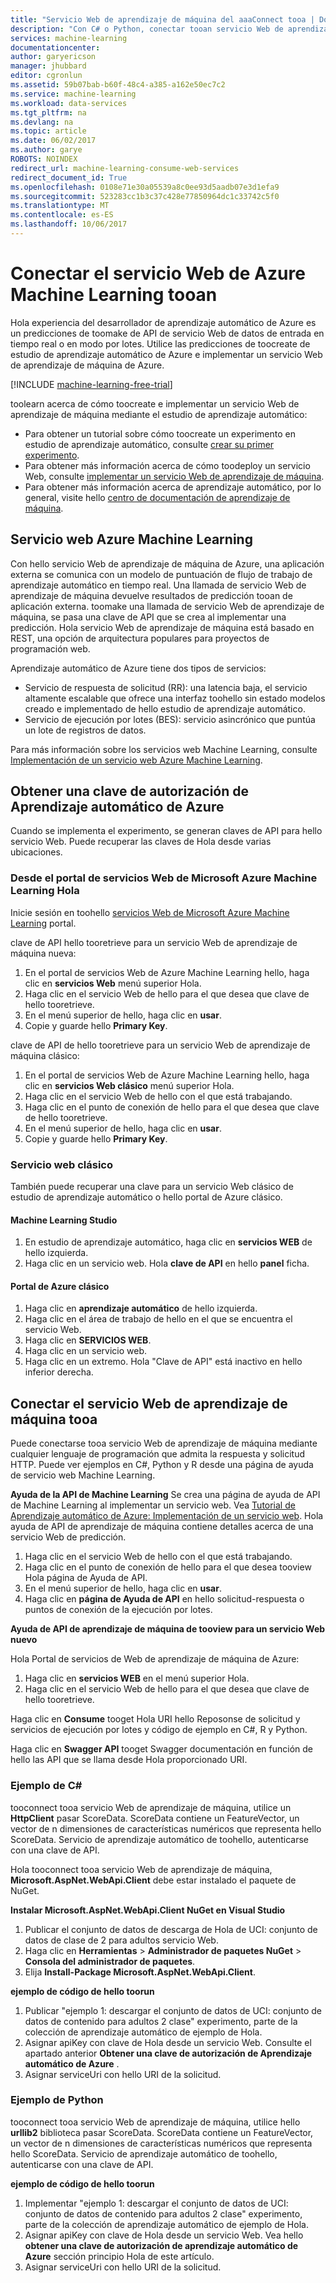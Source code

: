 ```yaml
---
title: "Servicio Web de aprendizaje de máquina del aaaConnect tooa | Documentos de Microsoft"
description: "Con C# o Python, conectar tooan servicio Web de aprendizaje de máquina de Azure con una clave de autorización."
services: machine-learning
documentationcenter: 
author: garyericson
manager: jhubbard
editor: cgronlun
ms.assetid: 59b07bab-b60f-48c4-a385-a162e50ec7c2
ms.service: machine-learning
ms.workload: data-services
ms.tgt_pltfrm: na
ms.devlang: na
ms.topic: article
ms.date: 06/02/2017
ms.author: garye
ROBOTS: NOINDEX
redirect_url: machine-learning-consume-web-services
redirect_document_id: True
ms.openlocfilehash: 0108e71e30a05539a8c0ee93d5aadb07e3d1efa9
ms.sourcegitcommit: 523283cc1b3c37c428e77850964dc1c33742c5f0
ms.translationtype: MT
ms.contentlocale: es-ES
ms.lasthandoff: 10/06/2017
---
```

# <a name="connect-tooan-azure-machine-learning-web-service"></a>Conectar el servicio Web de Azure Machine Learning tooan
Hola experiencia del desarrollador de aprendizaje automático de Azure es un predicciones de toomake de API de servicio Web de datos de entrada en tiempo real o en modo por lotes. Utilice las predicciones de toocreate de estudio de aprendizaje automático de Azure e implementar un servicio Web de aprendizaje de máquina de Azure.

[!INCLUDE [machine-learning-free-trial](../../includes/machine-learning-free-trial.md)]

toolearn acerca de cómo toocreate e implementar un servicio Web de aprendizaje de máquina mediante el estudio de aprendizaje automático:

* Para obtener un tutorial sobre cómo toocreate un experimento en estudio de aprendizaje automático, consulte [crear su primer experimento](machine-learning-create-experiment.md).
* Para obtener más información acerca de cómo toodeploy un servicio Web, consulte [implementar un servicio Web de aprendizaje de máquina](machine-learning-publish-a-machine-learning-web-service.md).
* Para obtener más información acerca de aprendizaje automático, por lo general, visite hello [centro de documentación de aprendizaje de máquina](https://azure.microsoft.com/documentation/services/machine-learning/).

## <a name="azure-machine-learning-web-service"></a>Servicio web Azure Machine Learning
Con hello servicio Web de aprendizaje de máquina de Azure, una aplicación externa se comunica con un modelo de puntuación de flujo de trabajo de aprendizaje automático en tiempo real. Una llamada de servicio Web de aprendizaje de máquina devuelve resultados de predicción tooan de aplicación externa. toomake una llamada de servicio Web de aprendizaje de máquina, se pasa una clave de API que se crea al implementar una predicción. Hola servicio Web de aprendizaje de máquina está basado en REST, una opción de arquitectura populares para proyectos de programación web.

Aprendizaje automático de Azure tiene dos tipos de servicios:

* Servicio de respuesta de solicitud (RR): una latencia baja, el servicio altamente escalable que ofrece una interfaz toohello sin estado modelos creado e implementado de hello estudio de aprendizaje automático.
* Servicio de ejecución por lotes (BES): servicio asincrónico que puntúa un lote de registros de datos.

Para más información sobre los servicios web Machine Learning, consulte [Implementación de un servicio web Azure Machine Learning](machine-learning-publish-a-machine-learning-web-service.md).

## <a name="get-an-azure-machine-learning-authorization-key"></a>Obtener una clave de autorización de Aprendizaje automático de Azure
Cuando se implementa el experimento, se generan claves de API para hello servicio Web. Puede recuperar las claves de Hola desde varias ubicaciones.

### <a name="from-hello-microsoft-azure-machine-learning-web-services-portal"></a>Desde el portal de servicios Web de Microsoft Azure Machine Learning Hola
Inicie sesión en toohello [servicios Web de Microsoft Azure Machine Learning](https://services.azureml.net) portal.

clave de API hello tooretrieve para un servicio Web de aprendizaje de máquina nueva:

1. En el portal de servicios Web de Azure Machine Learning hello, haga clic en **servicios Web** menú superior Hola.
2. Haga clic en el servicio Web de hello para el que desea que clave de hello tooretrieve.
3. En el menú superior de hello, haga clic en **usar**.
4. Copie y guarde hello **Primary Key**.

clave de API de hello tooretrieve para un servicio Web de aprendizaje de máquina clásico:

1. En el portal de servicios Web de Azure Machine Learning hello, haga clic en **servicios Web clásico** menú superior Hola.
2. Haga clic en el servicio Web de hello con el que está trabajando.
3. Haga clic en el punto de conexión de hello para el que desea que clave de hello tooretrieve.
4. En el menú superior de hello, haga clic en **usar**.
5. Copie y guarde hello **Primary Key**.

### <a name="classic-web-service"></a>Servicio web clásico
 También puede recuperar una clave para un servicio Web clásico de estudio de aprendizaje automático o hello portal de Azure clásico.

#### <a name="machine-learning-studio"></a>Machine Learning Studio
1. En estudio de aprendizaje automático, haga clic en **servicios WEB** de hello izquierda.
2. Haga clic en un servicio web. Hola **clave de API** en hello **panel** ficha.

#### <a name="azure-classic-portal"></a>Portal de Azure clásico
1. Haga clic en **aprendizaje automático** de hello izquierda.
2. Haga clic en el área de trabajo de hello en el que se encuentra el servicio Web.
3. Haga clic en **SERVICIOS WEB**.
4. Haga clic en un servicio web.
5. Haga clic en un extremo. Hola "Clave de API" está inactivo en hello inferior derecha.

## <a id="connect"></a>Conectar el servicio Web de aprendizaje de máquina tooa
Puede conectarse tooa servicio Web de aprendizaje de máquina mediante cualquier lenguaje de programación que admita la respuesta y solicitud HTTP. Puede ver ejemplos en C#, Python y R desde una página de ayuda de servicio web Machine Learning.

**Ayuda de la API de Machine Learning** Se crea una página de ayuda de API de Machine Learning al implementar un servicio web. Vea [Tutorial de Aprendizaje automático de Azure: Implementación de un servicio web](machine-learning-walkthrough-5-publish-web-service.md).
Hola ayuda de API de aprendizaje de máquina contiene detalles acerca de una servicio Web de predicción.

1. Haga clic en el servicio Web de hello con el que está trabajando.
2. Haga clic en el punto de conexión de hello para el que desea tooview Hola página de Ayuda de API.
3. En el menú superior de hello, haga clic en **usar**.
4. Haga clic en **página de Ayuda de API** en hello solicitud-respuesta o puntos de conexión de la ejecución por lotes.

**Ayuda de API de aprendizaje de máquina de tooview para un servicio Web nuevo**

Hola Portal de servicios de Web de aprendizaje de máquina de Azure:

1. Haga clic en **servicios WEB** en el menú superior Hola.
2. Haga clic en el servicio Web de hello para el que desea que clave de hello tooretrieve.

Haga clic en **Consume** tooget Hola URI hello Reposonse de solicitud y servicios de ejecución por lotes y código de ejemplo en C#, R y Python.

Haga clic en **Swagger API** tooget Swagger documentación en función de hello las API que se llama desde Hola proporcionado URI.

### <a name="c-sample"></a>Ejemplo de C#
tooconnect tooa servicio Web de aprendizaje de máquina, utilice un **HttpClient** pasar ScoreData. ScoreData contiene un FeatureVector, un vector de n dimensiones de características numéricos que representa hello ScoreData. Servicio de aprendizaje automático de toohello, autenticarse con una clave de API.

Hola tooconnect tooa servicio Web de aprendizaje de máquina, **Microsoft.AspNet.WebApi.Client** debe estar instalado el paquete de NuGet.

**Instalar Microsoft.AspNet.WebApi.Client NuGet en Visual Studio**

1. Publicar el conjunto de datos de descarga de Hola de UCI: conjunto de datos de clase de 2 para adultos servicio Web.
2. Haga clic en **Herramientas** > **Administrador de paquetes NuGet** > **Consola del administrador de paquetes**.
3. Elija **Install-Package Microsoft.AspNet.WebApi.Client**.

**ejemplo de código de hello toorun**

1. Publicar "ejemplo 1: descargar el conjunto de datos de UCI: conjunto de datos de contenido para adultos 2 clase" experimento, parte de la colección de aprendizaje automático de ejemplo de Hola.
2. Asignar apiKey con clave de Hola desde un servicio Web. Consulte el apartado anterior **Obtener una clave de autorización de Aprendizaje automático de Azure** .
3. Asignar serviceUri con hello URI de la solicitud.

### <a name="python-sample"></a>Ejemplo de Python
tooconnect tooa servicio Web de aprendizaje de máquina, utilice hello **urllib2** biblioteca pasar ScoreData. ScoreData contiene un FeatureVector, un vector de n dimensiones de características numéricos que representa hello ScoreData. Servicio de aprendizaje automático de toohello, autenticarse con una clave de API.

**ejemplo de código de hello toorun**

1. Implementar "ejemplo 1: descargar el conjunto de datos de UCI: conjunto de datos de contenido para adultos 2 clase" experimento, parte de la colección de aprendizaje automático de ejemplo de Hola.
2. Asignar apiKey con clave de Hola desde un servicio Web. Vea hello **obtener una clave de autorización de aprendizaje automático de Azure** sección principio Hola de este artículo.
3. Asignar serviceUri con hello URI de la solicitud.

